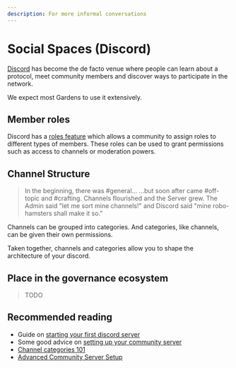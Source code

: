 ```yaml
---
description: For more informal conversations
---
```


# Social Spaces \(Discord\)

[Discord](https://discord.com/) has become the de facto venue where people can learn about a protocol, meet community members and discover ways to participate in the network.

We expect most Gardens to use it extensively.

## Member roles

Discord has a [roles feature](https://support.discord.com/hc/en-us/articles/214836687-Role-Management-101) which allows a community to assign roles to different types of members. These roles can be used to grant permissions such as access to channels or moderation powers.

## Channel Structure

> In the beginning, there was \#general... ...but soon after came \#off-topic and \#crafting. Channels flourished and the Server grew. The Admin said "let me sort mine channels!" and Discord said "mine robo-hamsters shall make it so."

Channels can be grouped into categories. And categories, like channels, can be given their own permissions.

Taken together, channels and categories allow you to shape the architecture of your discord.

## Place in the governance ecosystem

> TODO

## Recommended reading

* Guide on [starting your first discord server](%20https://blog.discord.com/starting-your-first-discord-server-4dcacda8dad5)
* Some good advice on [setting up your community server](https://blog.discord.com/how-to-get-the-most-out-of-your-community-server-a049d126f2ac)
* [Channel categories 101](https://support.discord.com/hc/en-us/articles/115001580171-Channel-Categories-101)
* [Advanced Community Server Setup](https://support.discord.com/hc/en-us/articles/213530048-Advanced-Community-Server-Setup)

